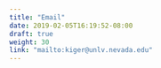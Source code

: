 ```yaml
---
title: "Email"
date: 2019-02-05T16:19:52-08:00
draft: true
weight: 30
link: "mailto:kiger@unlv.nevada.edu"
---
```

